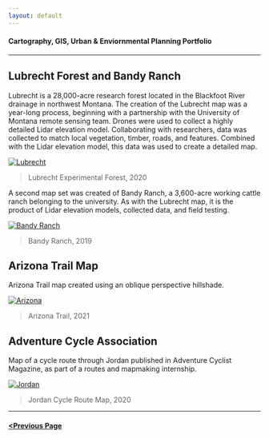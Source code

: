 ```yaml
---
layout: default
---
```


<title>Glenn Ingram Cartography</title>

#### Cartography, GIS, Urban & Enviornmental Planning Portfolio

<hr> 

## Lubrecht Forest and Bandy Ranch

Lubrecht is a 28,000-acre research forest located in the Blackfoot River drainage in northwest Montana. The creation of the Lubrecht map was a year-long process, beginning with a partnership with the University of Montana remote sensing team. Drones were used to collect a highly detailed Lidar elevation model. Collaborating with researchers, data was collected to match local vegetation, timber, roads, and features. Combined with the Lidar elevation model, this data was used to create a detailed map.

[![Lubrecht](https://glenningram.github.io/assets/img/Ingram_LubrechtMap.jpg)](https://glenningram.github.io/assets/img/Ingram_LubrechtMap.jpg)
> Lubrecht Experimental Forest, 2020

A second map set was created of Bandy Ranch, a 3,600-acre working cattle ranch belonging to the university. As with the Lubrecht map, it is the product of Lidar elevation models, collected data, and field testing. 

[![Bandy Ranch](https://glenningram.github.io/assets/img/Ingram_BandyRanchMap.jpg)](https://glenningram.github.io/assets/img/Ingram_BandyRanchMap.jpg)
> Bandy Ranch, 2019

## Arizona Trail Map

Arizona Trail map created using an oblique perspective hillshade.

[![Arizona](https://glenningram.github.io/assets/img/ingram_AZtrail.jpg)](https://glenningram.github.io/assets/img/ingram_AZtrail.jpg)
> Arizona Trail, 2021

## Adventure Cycle Association

Map of a cycle route through Jordan published in Adventure Cyclist Magazine, as part of a routes and mapmaking internship.

[![Jordan](https://glenningram.github.io/assets/img/Ingram_Jordan.jpg)](https://glenningram.github.io/assets/img/Ingram_Jordan.jpg)
> Jordan Cycle Route Map, 2020

<hr> 

#### [<Previous Page](./index.md)
